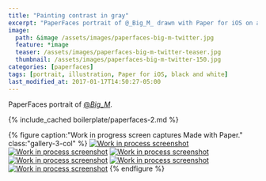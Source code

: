 ```yaml
---
title: "Painting contrast in gray"
excerpt: "PaperFaces portrait of @_Big_M_ drawn with Paper for iOS on an iPad."
image: 
  path: &image /assets/images/paperfaces-big-m-twitter.jpg 
  feature: *image
  teaser: /assets/images/paperfaces-big-m-twitter-teaser.jpg
  thumbnail: /assets/images/paperfaces-big-m-twitter-150.jpg
categories: [paperfaces]
tags: [portrait, illustration, Paper for iOS, black and white]
last_modified_at: 2017-01-17T14:50:27-05:00
---
```


PaperFaces portrait of [@_Big_M_](https://twitter.com/_Big_M_).

{% include_cached boilerplate/paperfaces-2.md %}

{% figure caption:"Work in progress screen captures Made with Paper." class:"gallery-3-col" %}
[![Work in process screenshot](/assets/images/paperfaces-big-m-process-1-600.jpg)](/assets/images/paperfaces-big-m-process-1-lg.jpg)
[![Work in process screenshot](/assets/images/paperfaces-big-m-process-2-600.jpg)](/assets/images/paperfaces-big-m-process-2-lg.jpg)
[![Work in process screenshot](/assets/images/paperfaces-big-m-process-3-600.jpg)](/assets/images/paperfaces-big-m-process-3-lg.jpg)
[![Work in process screenshot](/assets/images/paperfaces-big-m-process-4-600.jpg)](/assets/images/paperfaces-big-m-process-4-lg.jpg)
[![Work in process screenshot](/assets/images/paperfaces-big-m-process-5-600.jpg)](/assets/images/paperfaces-big-m-process-5-lg.jpg)
[![Work in process screenshot](/assets/images/paperfaces-big-m-process-6-600.jpg)](/assets/images/paperfaces-big-m-process-6-lg.jpg)
{% endfigure %}
